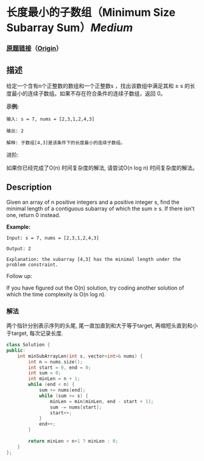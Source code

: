# 长度最小的子数组（Minimum Size Subarray Sum）*Medium*
### [原题链接](https://leetcode-cn.com/problems/minimum-size-subarray-sum)（[Origin](https://leetcode.com/problems/minimum-size-subarray-sum)）
## 描述
给定一个含有n个正整数的数组和一个正整数s ，找出该数组中满足其和 &ge; s 的长度最小的连续子数组。如果不存在符合条件的连续子数组，返回 0。

**示例:**
```
输入: s = 7, nums = [2,3,1,2,4,3]

输出: 2

解释: 子数组[4,3]是该条件下的长度最小的连续子数组。
```


进阶:

如果你已经完成了O(n) 时间复杂度的解法, 请尝试O(n log n) 时间复杂度的解法。

## Description
Given an array of n positive integers and a positive integer s, find the minimal length of a contiguous subarray of which the sum &ge; s. If there isn&#39;t one, return 0 instead.

**Example:**
```
Input: s = 7, nums = [2,3,1,2,4,3]

Output: 2

Explanation: the subarray [4,3] has the minimal length under the problem constraint.
```

Follow up:

If you have figured out the O(n) solution, try coding another solution of which the time complexity is O(n log n).


### 解法
两个指针分别表示序列的头尾, 尾一直加直到和大于等于target, 再缩短头直到和小于target, 每次记录长度.

```c++
class Solution {
public:
    int minSubArrayLen(int s, vector<int>& nums) {
        int n = nums.size();
        int start = 0, end = 0;
        int sum = 0;
        int minLen = n + 1;
        while (end < n) {
            sum += nums[end];
            while (sum >= s) {
                minLen = min(minLen, end - start + 1);
                sum -= nums[start];
                start++;
            }
            end++;
        }
        
        return minLen < n+1 ? minLen : 0;
    }
};
```